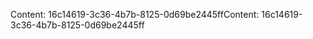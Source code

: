 <span data-ttu-id="1c260-101">Content: 16c14619-3c36-4b7b-8125-0d69be2445ff</span><span class="sxs-lookup"><span data-stu-id="1c260-101">Content: 16c14619-3c36-4b7b-8125-0d69be2445ff</span></span>